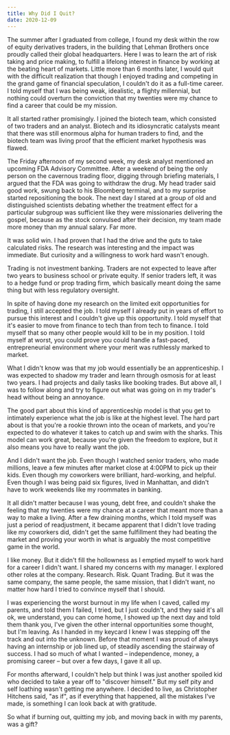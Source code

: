 ```yaml
---
title: Why Did I Quit?
date: 2020-12-09
---
```


The summer after I graduated from college, I found my desk within the row of equity derivatives traders, in the building that Lehman Brothers once proudly called their global headquarters. Here I was to learn the art of risk taking and price making, to fulfill a lifelong interest in finance by working at the beating heart of markets. Little more than 6 months later, I would quit with the difficult realization that though I enjoyed trading and competing in the grand game of financial speculation, I couldn't do it as a full-time career. I told myself that I was being weak, idealistic, a flighty millennial, but nothing could overturn the conviction that my twenties were my chance to find a career that could be my mission.

It all started rather promisingly. I joined the biotech team, which consisted of two traders and an analyst. Biotech and its idiosyncratic catalysts meant that there was still enormous alpha for human traders to find, and the biotech team was living proof that the efficient market hypothesis was flawed.

The Friday afternoon of my second week, my desk analyst mentioned an upcoming FDA Advisory Committee. After a weekend of being the only person on the cavernous trading floor, digging through briefing materials, I argued that the FDA was going to withdraw the drug. My head trader said good work, swung back to his Bloomberg terminal, and to my surprise started repositioning the book. The next day I stared at a group of old and distinguished scientists debating whether the treatment effect for a particular subgroup was sufficient like they were missionaries delivering the gospel, because as the stock convulsed after their decision, my team made more money than my annual salary. Far more.

It was solid win. I had proven that I had the drive and the guts to take calculated risks. The research was interesting and the impact was immediate. But curiosity and a willingness to work hard wasn't enough.

Trading is not investment banking. Traders are not expected to leave after two years to business school or private equity. If senior traders left, it was to a hedge fund or prop trading firm, which basically meant doing the same thing but with less regulatory oversight. 

In spite of having done my research on the limited exit opportunities for trading, I still accepted the job. I told myself I already put in years of effort to pursue this interest and I couldn't give up this opportunity. I told myself that it's easier to move from finance to tech than from tech to finance. I told myself that so many other people would kill to be in my position. I told myself at worst, you could prove you could handle a fast-paced, entrepreneurial environment where your merit was ruthlessly marked to market.

What I didn't know was that my job would essentially be an apprenticeship. I was expected to shadow my trader and learn through osmosis for at least two years. I had projects and daily tasks like booking trades. But above all, I was to follow along and try to figure out what was going on in my trader's head without being an annoyance.

The good part about this kind of apprenticeship model is that you get to intimately experience what the job is like at the highest level. The hard part about is that you're a rookie thrown into the ocean of markets, and you're expected to do whatever it takes to catch up and swim with the sharks. This model can work great, because you're given the freedom to explore, but it also means you have to really want the job. 

And I didn't want the job. Even though I watched senior traders, who made millions, leave a few minutes after market close at 4:00PM to pick up their kids. Even though my coworkers were brilliant, hard-working, and helpful. Even though I was being paid six figures, lived in Manhattan, and didn't have to work weekends like my roommates in banking. 

It all didn't matter because I was young, debt free, and couldn't shake the feeling that my twenties were my chance at a career that meant more than a way to make a living. After a few draining months, which I told myself was just a period of readjustment, it became apparent that I didn't love trading like my coworkers did, didn't get the same fulfillment they had beating the market and proving your worth in what is arguably the most competitive game in the world.

I like money. But it didn't fill the hollowness as I emptied myself to work hard for a career I didn't want. I shared my concerns with my manager. I explored other roles at the company. Research. Risk. Quant Trading. But it was the same company, the same people, the same mission, that I didn't want, no matter how hard I tried to convince myself that I should.

I was experiencing the worst burnout in my life when I caved, called my parents, and told them I failed, I tried, but I just couldn't, and they said it's all ok, we understand, you can come home, I showed up the next day and told them thank you, I've given the other internal opportunities some thought, but I'm leaving. As I handed in my keycard I knew I was stepping off the track and out into the unknown. Before that moment I was proud of always having an internship or job lined up, of steadily ascending the stairway of success. I had so much of what I wanted – independence, money, a promising career – but over a few days, I gave it all up.

For months afterward, I couldn't help but think I was just another spoiled kid who decided to take a year off to "discover himself." But my self pity and self loathing wasn't getting me anywhere. I decided to live, as Christopher Hitchens said, "as if", as if everything that happened, all the mistakes I've made, is something I can look back at with gratitude.

So what if burning out, quitting my job, and moving back in with my parents, was a gift?